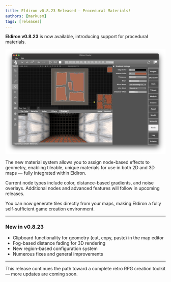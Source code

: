 ```yaml
---
title: Eldiron v0.8.23 Released — Procedural Materials!
authors: [markusm]
tags: [releases]
---
```


<!-- truncate -->

**Eldiron v0.8.23** is now available, introducing support for procedural materials.

![Material](/img/screenshots/materials.png)

The new material system allows you to assign node-based effects to geometry, enabling tileable, unique materials for use in both 2D and 3D maps — fully integrated within Eldiron.

Current node types include color, distance-based gradients, and noise overlays. Additional nodes and advanced features will follow in upcoming releases.

You can now generate tiles directly from your maps, making Eldiron a fully self-sufficient game creation environment.

---

### New in v0.8.23

- Clipboard functionality for geometry (cut, copy, paste) in the map editor
- Fog-based distance fading for 3D rendering
- New region-based configuration system
- Numerous fixes and general improvements

---

This release continues the path toward a complete retro RPG creation toolkit — more updates are coming soon.
